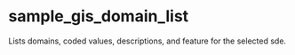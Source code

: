 # sample_gis_domain_list
Lists domains, coded values, descriptions, and feature for the selected sde.
